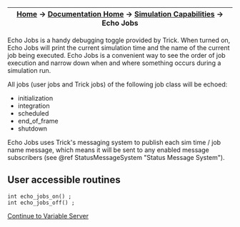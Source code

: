 | [Home](/trick) → [Documentation Home](../Documentation-Home) → [Simulation Capabilities](Simulation-Capabilities) → Echo Jobs |
|------------------------------------------------------------------|

Echo Jobs is a handy debugging toggle provided by Trick. When turned on, Echo Jobs will print the current simulation time and
the name of the current job being executed. Echo Jobs is a convenient way to see the order of job execution and narrow down when
and where something occurs during a simulation run.

All jobs (user jobs and Trick jobs) of the following job class will be echoed:

- initialization
- integration
- scheduled 
- end_of_frame
- shutdown

Echo Jobs uses Trick's messaging system to publish each sim time / job name message,
which means it will be sent to any enabled message subscribers (see  @ref StatusMessageSystem "Status Message System").

## User accessible routines

```
int echo_jobs_on() ;
int echo_jobs_off() ;
```

[Continue to Variable Server](Variable-Server)
